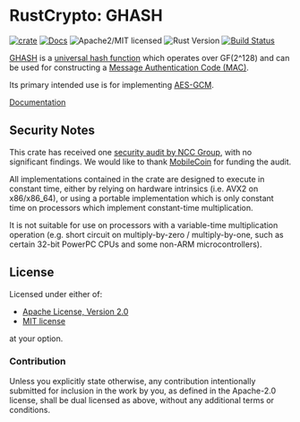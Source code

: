 # RustCrypto: GHASH

[![crate][crate-image]][crate-link]
[![Docs][docs-image]][docs-link]
![Apache2/MIT licensed][license-image]
![Rust Version][rustc-image]
[![Build Status][build-image]][build-link]

[GHASH][1] is a [universal hash function][2] which operates over GF(2^128) and
can be used for constructing a [Message Authentication Code (MAC)][3].

Its primary intended use is for implementing [AES-GCM][4].

[Documentation][docs-link]

## Security Notes

This crate has received one [security audit by NCC Group][5], with no significant
findings. We would like to thank [MobileCoin][6] for funding the audit.

All implementations contained in the crate are designed to execute in constant
time, either by relying on hardware intrinsics (i.e. AVX2 on x86/x86_64), or
using a portable implementation which is only constant time on processors which
implement constant-time multiplication.

It is not suitable for use on processors with a variable-time multiplication
operation (e.g. short circuit on multiply-by-zero / multiply-by-one, such as
certain 32-bit PowerPC CPUs and some non-ARM microcontrollers).

## License

Licensed under either of:

 * [Apache License, Version 2.0](http://www.apache.org/licenses/LICENSE-2.0)
 * [MIT license](http://opensource.org/licenses/MIT)

at your option.

### Contribution

Unless you explicitly state otherwise, any contribution intentionally submitted
for inclusion in the work by you, as defined in the Apache-2.0 license, shall be
dual licensed as above, without any additional terms or conditions.

[//]: # (badges)

[crate-image]: https://img.shields.io/crates/v/ghash.svg
[crate-link]: https://crates.io/crates/ghash
[docs-image]: https://docs.rs/ghash/badge.svg
[docs-link]: https://docs.rs/ghash/
[license-image]: https://img.shields.io/badge/license-Apache2.0/MIT-blue.svg
[rustc-image]: https://img.shields.io/badge/rustc-1.41+-blue.svg
[build-image]: https://github.com/RustCrypto/universal-hashes/workflows/ghash/badge.svg?branch=master&event=push
[build-link]: https://github.com/RustCrypto/universal-hashes/actions?query=workflow%3Aghash

[//]: # (footnotes)

[1]: https://en.wikipedia.org/wiki/Galois/Counter_Mode#Mathematical_basis
[2]: https://en.wikipedia.org/wiki/Universal_hashing
[3]: https://en.wikipedia.org/wiki/Message_authentication_code
[4]: https://en.wikipedia.org/wiki/Galois/Counter_Mode
[5]: https://research.nccgroup.com/2020/02/26/public-report-rustcrypto-aes-gcm-and-chacha20poly1305-implementation-review/
[6]: https://www.mobilecoin.com/
